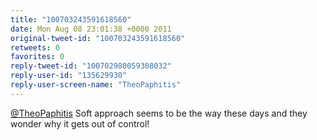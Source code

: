 ```yaml
---
title: "100703243591618560"
date: Mon Aug 08 23:01:38 +0000 2011
original-tweet-id: "100703243591618560"
retweets: 0
favorites: 0
reply-tweet-id: "100702980059308032"
reply-user-id: "135629930"
reply-user-screen-name: "TheoPaphitis"
---
```

<a href="https://twitter.com/TheoPaphitis">@TheoPaphitis</a> Soft approach seems to be the way these days and they wonder why it gets out of control!
